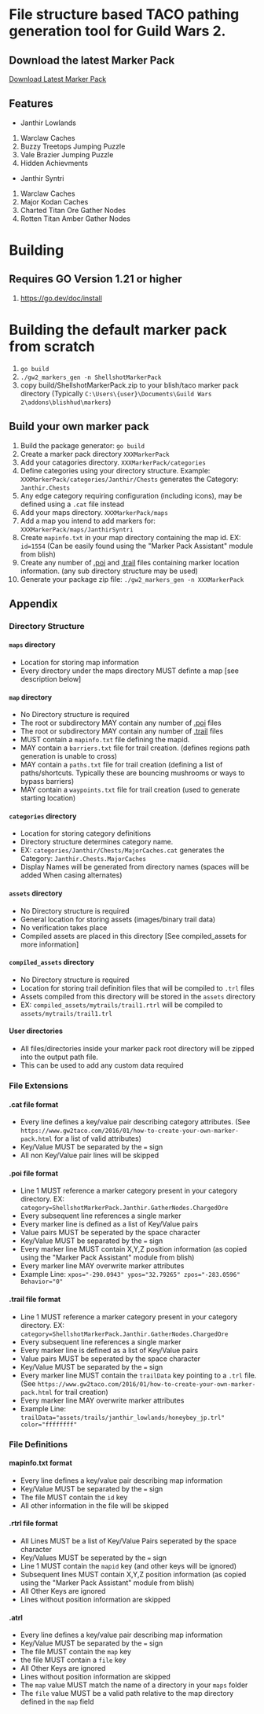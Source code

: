 # File structure based TACO pathing generation tool for Guild Wars 2.

## Download the latest Marker Pack
[Download Latest Marker Pack](https://github.com/christhegoalie/GW2_GoPathMaker/releases/latest/download/ShellshotMarkerPack.taco)

## Features
- Janthir Lowlands
1. Warclaw Caches
1. Buzzy Treetops Jumping Puzzle
1. Vale Brazier Jumping Puzzle
1. Hidden Achievments
- Janthir Syntri
1. Warclaw Caches
1. Major Kodan Caches
1. Charted Titan Ore Gather Nodes
1. Rotten Titan Amber Gather Nodes

# Building

## Requires GO Version 1.21 or higher
1. https://go.dev/doc/install

# Building the default marker pack from scratch
1. `go build`
1. `./gw2_markers_gen -n ShellshotMarkerPack`
1. copy build/ShellshotMarkerPack.zip to your blish/taco marker pack directory (Typically `C:\Users\{user}\Documents\Guild Wars 2\addons\blishhud\markers`)

## Build your own marker pack
1. Build the package generator: `go build`
1. Create a marker pack directory `XXXMarkerPack`
1. Add your catagories directory. `XXXMarkerPack/categories`
1. Define categories using your directory structure. Example: `XXXMarkerPack/categories/Janthir/Chests` generates the Category: `Janthir.Chests`
1. Any edge category requiring configuration (including icons), may be defined using a `.cat` file instead
1. Add your maps directory. `XXXMarkerPack/maps`
1. Add a map you intend to add markers for: `XXXMarkerPack/maps/JanthirSyntri`
1. Create `mapinfo.txt` in your map directory containing the map id. EX: `id=1554` (Can be easily found using the "Marker Pack Assistant" module from blish)
1. Create any number of [.poi](#poi-file-format) and [.trail](#trail-file-format) files containing marker location information. (any sub directory structure may be used)
1. Generate your package zip file: `./gw2_markers_gen -n XXXMarkerPack`

## Appendix
### Directory Structure
#### `maps` directory
- Location for storing map information
- Every directory under the maps directory MUST definte a map [see description below]
#### `map` directory
- No Directory structure is required
- The root or subdirectory MAY contain any number of [.poi](#poi-file-format) files
- The root or subdirectory MAY contain any number of [.trail](#trail-file-format) files
- MUST contain a `mapinfo.txt` file defining the mapid.
- MAY contain a `barriers.txt` file for trail creation. (defines regions path generation is unable to cross)
- MAY contain a `paths.txt` file for trail creation (defining a list of paths/shortcuts. Typically these are bouncing mushrooms or ways to bypass barriers)
- MAY contain a `waypoints.txt` file for trail creation (used to generate starting location)
#### `categories` directory
- Location for storing category definitions
- Directory structure determines category name.
- EX: `categories/Janthir/Chests/MajorCaches.cat` generates the Category: `Janthir.Chests.MajorCaches`
- Display Names will be generated from directory names (spaces will be added When casing alternates)
#### `assets` directory
- No Directory structure is required
- General location for storing assets (images/binary trail data)
- No verification takes place
- Compiled assets are placed in this directory [See compiled_assets for more information]
#### `compiled_assets` directory
- No Directory structure is required
- Location for storing trail definition files that will be compiled to `.trl` files
- Assets compiled from this directory will be stored in the `assets` directory
- EX: `compiled_assets/mytrails/trail1.rtrl` will be compiled to `assets/mytrails/trail1.trl`
#### User directories
- All files/directories inside your marker pack root directory will be zipped into the output path file.
- This can be used to add any custom data required

### File Extensions
#### .cat file format
- Every line defines a key/value pair describing category attributes. (See `https://www.gw2taco.com/2016/01/how-to-create-your-own-marker-pack.html` for a list of valid attributes)
- Key/Value MUST be separated by the `=` sign
- All non Key/Value pair lines will be skipped
#### .poi file format
- Line 1 MUST reference a marker category present in your category directory. EX: `category=ShellshotMarkerPack.Janthir.GatherNodes.ChargedOre`
- Every subsequent line references a single marker
- Every marker line is defined as a list of Key/Value pairs
- Value pairs MUST be seperated by the space character
- Key/Value MUST be separated by the `=` sign
- Every marker line MUST contain X,Y,Z position information (as copied using the "Marker Pack Assistant" module from blish)
- Every marker line MAY overwrite marker attributes
- Example Line: `xpos="-290.0943" ypos="32.79265" zpos="-283.0596" Behavior="0"`
#### .trail file format
- Line 1 MUST reference a marker category present in your category directory. EX: `category=ShellshotMarkerPack.Janthir.GatherNodes.ChargedOre`
- Every subsequent line references a single marker
- Every marker line is defined as a list of Key/Value pairs
- Value pairs MUST be seperated by the space character
- Key/Value MUST be separated by the `=` sign
- Every marker line MUST contain the `trailData` key pointing to a `.trl` file. (See `https://www.gw2taco.com/2016/01/how-to-create-your-own-marker-pack.html` for trail creation)
- Every marker line MAY overwrite marker attributes
- Example Line: `trailData="assets/trails/janthir_lowlands/honeybey_jp.trl" color="ffffffff"`

### File Definitions
#### mapinfo.txt format
- Every line defines a key/value pair describing map information
- Key/Value MUST be separated by the `=` sign
- The file MUST contain the `id` key
- All other information in the file will be skipped
#### .rtrl file format
- All Lines MUST be a list of Key/Value Pairs seperated by the space character
- Key/Values MUST be seperated by the `=` sign
- Line 1 MUST contain the `mapid` key (and other keys will be ignored)
- Subsequent lines MUST contain X,Y,Z position information (as copied using the "Marker Pack Assistant" module from blish)
- All Other Keys are ignored
- Lines without position information are skipped
#### .atrl
- Every line defines a key/value pair describing map information
- Key/Value MUST be separated by the `=` sign
- The file MUST contain the `map` key
- the file MUST contain a `file` key
- All Other Keys are ignored
- Lines without position information are skipped
- The `map` value MUST match the name of a directory in your `maps` folder
- The `file` value MUST be a valid path relative to the map directory defined in the `map` field


